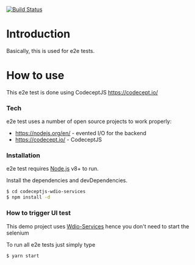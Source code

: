 [![Build Status](https://travis-ci.org/PeterNgTr/amazon-ui-tests.svg?branch=master)](https://travis-ci.org/PeterNgTr/amazon-ui-tests)

# Introduction

Basically, this is used for e2e tests.

# How to use

This e2e test is done using CodeceptJS https://codecept.io/

### Tech

e2e test uses a number of open source projects to work properly:

* https://nodejs.org/en/ - evented I/O for the backend
* https://codecept.io/ - CodeceptJS

### Installation

e2e test requires [Node.js](https://nodejs.org/) v8+ to run.

Install the dependencies and devDependencies.

```sh
$ cd codeceptjs-wdio-services
$ npm install -d
```

### How to trigger UI test

This demo project uses [Wdio-Services](https://codecept.io/plugins#wdio) hence you don't need to start the selenium

To run all e2e tests just simply type

```sh
$ yarn start
```





